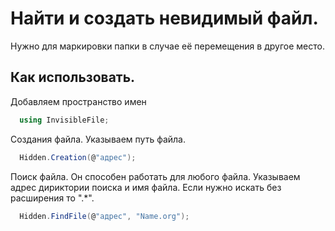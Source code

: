 # Найти и создать невидимый файл.

Нужно для маркировки папки в случае её перемещения в другое место.

## Как использовать.

Добавляем пространство имен
```C#
  using InvisibleFile;
```

Создания файла. Указываем путь файла.
```C#
  Hidden.Creation(@"адрес");
```

Поиск файла. Он способен работать для любого файла. 
Указываем адрес дириктории поиска и имя файла. Если нужно искать без расширения то ".*".
```C#
  Hidden.FindFile(@"адрес", "Name.org");
```
